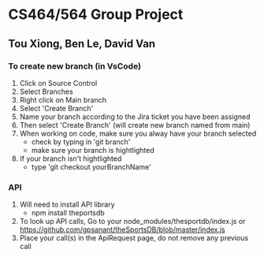 # CS464/564 Group Project

## Tou Xiong, Ben Le, David Van

### To create new branch (in VsCode)
  1. Click on Source Control
  2. Select Branches
  3. Right click on Main branch
  4. Select 'Create Branch'
  5. Name your branch according to the Jira ticket you have been assigned
  6. Then select 'Create Branch' (will create new branch named from main)
  7. When working on code, make sure you alway have your branch selected
     - check by typing in 'git branch'
     - make sure your branch is hightlighted
  8. If your branch isn't hightlighted
     - type 'git checkout yourBranchName'

### API
   1. Will need to install API library
      - npm install theportsdb
   2. To look up API calls, Go to your node_modules/thesportdb/index.js or https://github.com/gpsanant/theSportsDB/blob/master/index.js
   3. Place your call(s) in the ApiRequest page, do not remove any previous call

